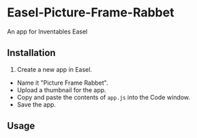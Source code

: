 # Easel-Picture-Frame-Rabbet

An app for Inventables Easel

## Installation
1. Create a new app in Easel.
- Name it "Picture Frame Rabbet".
- Upload a thumbnail for the app.
- Copy and paste the contents of `app.js` into the Code window.
- Save the app.

## Usage

